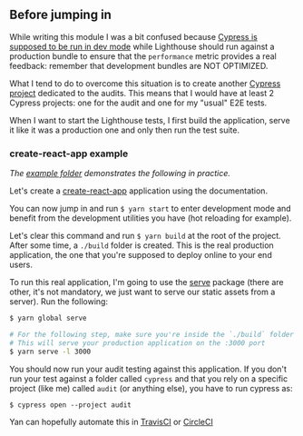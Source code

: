 ## Before jumping in

While writing this module I was a bit confused because [Cypress is supposed to be run in dev mode](https://docs.cypress.io/guides/getting-started/testing-your-app.html#Step-1-Start-your-server) while Lighthouse should run against a production bundle to ensure that the `performance` metric provides a real feedback: remember that development bundles are NOT OPTIMIZED.

What I tend to do to overcome this situation is to create another [Cypress project](https://docs.cypress.io/guides/guides/command-line.html#cypress-run-project-lt-project-path-gt) dedicated to the audits. This means that I would have at least 2 Cypress projects: one for the audit and one for my "usual" E2E tests.

When I want to start the Lighthouse tests, I first build the application, serve it like it was a production one and only then run the test suite.

### create-react-app example

_The [example folder](../example) demonstrates the following in practice._

Let's create a [create-react-app](https://github.com/facebook/create-react-app) application using the documentation.

You can now jump in and run `$ yarn start` to enter development mode and benefit from the development utilities you have (hot reloading for example).

Let's clear this command and run `$ yarn build` at the root of the project. After some time, a `./build` folder is created. This is the real production application, the one that you're supposed to deploy online to your end users.

To run this real application, I'm going to use the [serve](https://github.com/zeit/serve) package (there are other, it's not mandatory, we just want to serve our static assets from a server). Run the following:

```sh
$ yarn global serve

# For the following step, make sure you're inside the `./build` folder
# This will serve your production application on the :3000 port
$ yarn serve -l 3000
```

You should now run your audit testing against this application. If you don't run your test against a folder called `cypress` and that you rely on a specific project (like me) called `audit` (or anything else), you have to run cypress as:

```shell
$ cypress open --project audit
```

Yan can hopefully automate this in [TravisCI](https://travis-ci.org/) or [CircleCI](https://circleci.com/)
